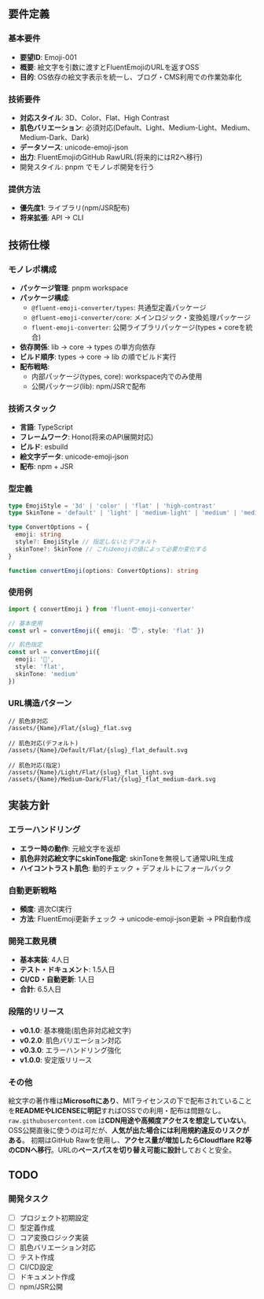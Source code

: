 ## 要件定義

### 基本要件
- **要望ID**: Emoji-001
- **概要**: 絵文字を引数に渡すとFluentEmojiのURLを返すOSS
- **目的**: OS依存の絵文字表示を統一し、ブログ・CMS利用での作業効率化

### 技術要件
- **対応スタイル**: 3D、Color、Flat、High Contrast
- **肌色バリエーション**: 必須対応(Default、Light、Medium-Light、Medium、Medium-Dark、Dark)
- **データソース**: unicode-emoji-json
- **出力**: FluentEmojiのGitHub RawURL(将来的にはR2へ移行)
- 開発スタイル: pnpm でモノレポ開発を行う

### 提供方法
- **優先度1**: ライブラリ(npm/JSR配布)
- **将来拡張**: API → CLI

## 技術仕様

### モノレポ構成
- **パッケージ管理**: pnpm workspace
- **パッケージ構成**:
  - `@fluent-emoji-converter/types`: 共通型定義パッケージ
  - `@fluent-emoji-converter/core`: メインロジック・変換処理パッケージ
  - `fluent-emoji-converter`: 公開ライブラリパッケージ(types + coreを統合)
- **依存関係**: lib → core → types の単方向依存
- **ビルド順序**: types → core → lib の順でビルド実行
- **配布戦略**: 
  - 内部パッケージ(types, core): workspace内でのみ使用
  - 公開パッケージ(lib): npm/JSRで配布

### 技術スタック
- **言語**: TypeScript
- **フレームワーク**: Hono(将来のAPI展開対応)
- **ビルド**: esbuild
- **絵文字データ**: unicode-emoji-json
- **配布**: npm + JSR

### 型定義
```typescript
type EmojiStyle = '3d' | 'color' | 'flat' | 'high-contrast'
type SkinTone = 'default' | 'light' | 'medium-light' | 'medium' | 'medium-dark' | 'dark'

type ConvertOptions = {
  emoji: string
  style?: EmojiStyle // 指定しないとデフォルト
  skinTone?: SkinTone // これはemojiの値によって必要か変化する
}

function convertEmoji(options: ConvertOptions): string
```

### 使用例
```typescript
import { convertEmoji } from 'fluent-emoji-converter'

// 基本使用
const url = convertEmoji({ emoji: '😇', style: 'flat' })

// 肌色指定
const url = convertEmoji({ 
  emoji: '👋', 
  style: 'flat', 
  skinTone: 'medium' 
})
```

### URL構造パターン
```
// 肌色非対応
/assets/{Name}/Flat/{slug}_flat.svg

// 肌色対応(デフォルト)
/assets/{Name}/Default/Flat/{slug}_flat_default.svg

// 肌色対応(指定)
/assets/{Name}/Light/Flat/{slug}_flat_light.svg
/assets/{Name}/Medium-Dark/Flat/{slug}_flat_medium-dark.svg
```

## 実装方針

### エラーハンドリング
- **エラー時の動作**: 元絵文字を返却
- **肌色非対応絵文字にskinTone指定**: skinToneを無視して通常URL生成
- **ハイコントラスト肌色**: 動的チェック + デフォルトにフォールバック

### 自動更新戦略
- **頻度**: 週次CI実行
- **方法**: FluentEmoji更新チェック → unicode-emoji-json更新 → PR自動作成

### 開発工数見積
- **基本実装**: 4人日
- **テスト・ドキュメント**: 1.5人日  
- **CI/CD・自動更新**: 1人日
- **合計**: 6.5人日

### 段階的リリース
- **v0.1.0**: 基本機能(肌色非対応絵文字)
- **v0.2.0**: 肌色バリエーション対応
- **v0.3.0**: エラーハンドリング強化
- **v1.0.0**: 安定版リリース

### その他
絵文字の著作権は**Microsoftにあり**、MITライセンスの下で配布されていることを**READMEやLICENSEに明記**すればOSSでの利用・配布は問題なし。
`raw.githubusercontent.com` は**CDN用途や高頻度アクセスを想定していない**。OSS公開直後に使うのは可だが、**人気が出た場合には利用規約違反のリスクがある**。
初期はGitHub Rawを使用し、**アクセス量が増加したらCloudflare R2等のCDNへ移行**。URLの**ベースパスを切り替え可能に設計**しておくと安全。


## TODO
### 開発タスク
- [ ] プロジェクト初期設定
- [ ] 型定義作成
- [ ] コア変換ロジック実装
- [ ] 肌色バリエーション対応
- [ ] テスト作成
- [ ] CI/CD設定
- [ ] ドキュメント作成
- [ ] npm/JSR公開
